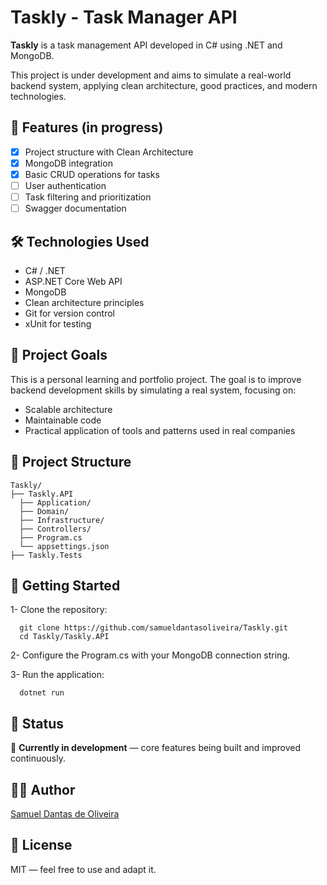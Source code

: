# Taskly - Task Manager API

**Taskly** is a task management API developed in C# using .NET and MongoDB.

This project is under development and aims to simulate a real-world backend system, applying clean architecture, good practices, and modern technologies.

## 🚀 Features (in progress)

- [x] Project structure with Clean Architecture
- [x] MongoDB integration
- [x] Basic CRUD operations for tasks
- [ ] User authentication
- [ ] Task filtering and prioritization
- [ ] Swagger documentation

## 🛠️ Technologies Used

- C# / .NET
- ASP.NET Core Web API
- MongoDB
- Clean architecture principles
- Git for version control
- xUnit for testing

## 🎯 Project Goals

This is a personal learning and portfolio project. The goal is to improve backend development skills by simulating a real system, focusing on:

- Scalable architecture
- Maintainable code
- Practical application of tools and patterns used in real companies

## 📂 Project Structure
```
Taskly/
├── Taskly.API
  ├── Application/
  ├── Domain/
  ├── Infrastructure/
  ├── Controllers/
  ├── Program.cs
  └── appsettings.json
├── Taskly.Tests
```

## 🚀 Getting Started
1- Clone the repository:
```
  git clone https://github.com/samueldantasoliveira/Taskly.git
  cd Taskly/Taskly.API
```  
2- Configure the Program.cs with your MongoDB connection string.

3- Run the application:
```
  dotnet run
```
## 📌 Status

🧱 **Currently in development** — core features being built and improved continuously.

## 🙋‍♂️ Author

[Samuel Dantas de Oliveira](https://www.linkedin.com/in/samuel-dantas-de-oliveira/)

## 📎 License

MIT — feel free to use and adapt it.

